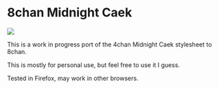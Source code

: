 # 8chan Midnight Caek

![](https://i.imgur.com/rkJV8rH.png)

This is a work in progress port of the 4chan Midnight Caek stylesheet to 8chan.

This is mostly for personal use, but feel free to use it I guess.

Tested in Firefox, may work in other browsers.